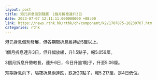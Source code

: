 ```yaml
---
layout: post
title: 港元拆息個別發展　1個月拆息連升3日
date: 2023-07-07 12:11:11.000000000 +08:00
link: https://news.rthk.hk/rthk/ch/component/k2/1707875-20230707.htm
categories: rthk
---
```


港元拆息個別發展，但各期限拆息維持於5厘以上。

1個月拆息連升3日，但升幅放緩，升1.5點子，報5.059厘。

3個月拆息升勢較長，連升6日，今日升逾1點子，升至5.06厘。

短期拆息向下，隔夜拆息兩連跌，跌近20點子，報5.217厘，是4日低位。

